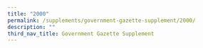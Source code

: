 ```yaml
---
title: "2000"
permalink: /supplements/government-gazette-supplement/2000/
description: ""
third_nav_title: Government Gazette Supplement
---
```

